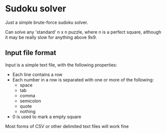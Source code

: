 # Sudoku solver

Just a simple brute-force sudoku solver.

Can solve any 'standard' n x n puzzle, where n is a perfect square, although it
may be really slow for anything above 9x9.

## Input file format
Input is a simple text file, with the following properties:

* Each line contains a row
* Each number in a row is separated with one or more of the following:
    * space
    * tab
    * comma
    * semicolon
    * quote
    * nothing
* 0 is used to mark a empty square

Most forms of CSV or other delimited text files will work fine
